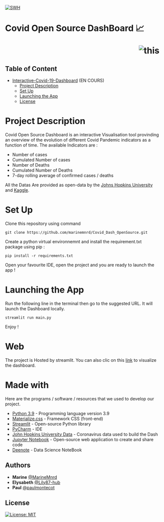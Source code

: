 [![SWH](https://archive.softwareheritage.org/badge/swh:1:dir:2bc38c6287a8fcc88daa9de467006b0fa00a9233/)](https://archive.softwareheritage.org/swh:1:dir:2bc38c6287a8fcc88daa9de467006b0fa00a9233;origin=https://github.com/marinemnrd/Covid_Dash_OpenSource.git;visit=swh:1:snp:a80e358a9385105e7e665d652280d97e4b5c2072;anchor=swh:1:rev:f55e028537102fb0004e136b7f7767f7492c7d18)


# Covid Open Source DashBoard 📈  <p style='text-align: right;'> ![this](https://coronavirus.jhu.edu/static/media/jhu-logo-white-horizontal.68872b26.svg) </p>


Table of Content
-----------------
* [Interactive-Covid-19-Dashboard](#Interactive-Covid-19-Dashboard) (EN COURS)
  * [Project Description](#Project-Description)
  * [Set Up](#Set-Up)
  * [Launching the App](#Launching-the-App)
  * [License](#License)

# Project Description

Covid Open Source Dashboard is an interactive Visualisation tool provinding an overview of the evolution of different Covid Pandemic indicators as a function of time. The available Indicators are : 
- Number of cases
- Cumulated Number of cases
- Number of Deaths 
- Cumulated Number of Deaths
- 7-day rolling average of confirmed cases / deaths

All the Datas Are provided as open-data by the [Johns Hopkins University](https://github.com/CSSEGISandData/COVID-19) and [Kaggle](https://www.kaggle.com/tanuprabhu/population-by-country-2020).

 # Set Up 
Clone this repository using command 

```
git clone https://github.com/marinemnrd/Covid_Dash_OpenSource.git
```
 
Create a python virtual environnemnt and install the requirement.txt package using pip :

```
pip install -r requirements.txt
```
Open your favourite IDE, open the project and you are ready to launch the app !

# Launching the App

Run the following line in the terminal then go to the suggested URL. It will launch the Dashboard locally.

```
streamlit run main.py
```
Enjoy ! 

# Web 

The project is Hosted by streamlit.
You can also clic on this [link](link) to visualize the dashboard.

# Made with

Here are the programs / software / resources that we used to develop our project.

* [Python 3.9](https://www.python.org/) - Programming language version 3.9
* [Materialize.css](http://materializecss.com) - Framework CSS (front-end)
* [Streamlit](https://streamlit.io/) - Open-source Python library 
* [PyCharm](https://www.jetbrains.com/fr-fr/pycharm/) - IDE
* [John Hopkins University Data](https://coronavirus.jhu.edu/map.html) - Coronavirus data used to build the Dash
* [Jupyter Notebook](https://jupyter.org/) - Open-source web application to create and share code
* [Deenote](https://deepnote.com/project/CovidDashOpenSource-vWDQOttkRneLrrNERsUCUg/%2Fnotebook.ipynb) - Data Science NoteBook

## Authors

* **Marine** [@MarineMnrd](https://github.com/marinemnrd)
* **Elysabeth** [@Lily87-hub](https://github.com/Lily87-hub)
* **Paul** [@paulmontecot](https://github.com/paulmontecot)

## License

[![License: MIT](https://img.shields.io/badge/License-MIT-yellow.svg)](https://opensource.org/licenses/MIT)



